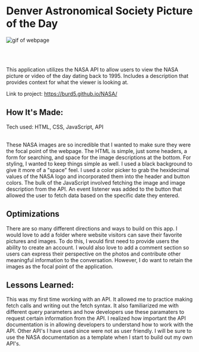 <h1>Denver Astronomical Society Picture of the Day</h1>

<img src="burd5.github.gif" alt="gif of webpage" href="https://burd5.github.io/NASA/">

<br></br>

<p>This application utilizes the NASA API to allow users to view the NASA picture or video of the day dating back to 1995. Includes a description that provides context for what the viewer is looking at. </p>

Link to project: https://burd5.github.io/NASA/

<h2>How It's Made:</h2>
Tech used: HTML, CSS, JavaScript, API<br></br>

These NASA images are so incredible that I wanted to make sure they were the focal point of the webpage. The HTML is simple, just some headers, a form for searching, and space for the image descriptions at the bottom. For styling, I wanted to keep things simple as well. I used a black background to give it more of a "space" feel. I used a color picker to grab the hexidecimal values of the NASA logo and incorporated them into the header and button colors. The bulk of the JavaScript involved fetching the image and image description from the API. An event listener was added to the button that allowed the user to fetch data based on the specific date they entered. 

<h2>Optimizations</h2>

There are so many different directions and ways to build on this app. I would love to add a folder where website visitors can save their favorite pictures and images. To do this, I would first need to provide users the ability to create an account. I would also love to add a comment section so users can express their perspective on the photos and contribute other meaningful information to the conversation. However, I do want to retain the images as the focal point of the application. 

<h2>Lessons Learned:</h2>
This was my first time working with an API. It allowed me to practice making fetch calls and writing out the fetch syntax. It also familiarized me with different query parameters and how developers use these paramaters to request certain information from the API. I realized how important the API documentation is in allowing developers to understand how to work with the API. Other API's I have used since were not as user friendly. I will be sure to use the NASA documentation as a template when I start to build out my own API's. 

